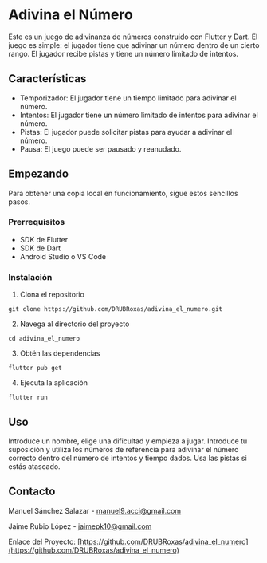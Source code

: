 
# Adivina el Número

Este es un juego de adivinanza de números construido con Flutter y Dart. El juego es simple: el jugador tiene que adivinar un número dentro de un cierto rango. El jugador recibe pistas y tiene un número limitado de intentos.

## Características

- Temporizador: El jugador tiene un tiempo limitado para adivinar el número.
- Intentos: El jugador tiene un número limitado de intentos para adivinar el número.
- Pistas: El jugador puede solicitar pistas para ayudar a adivinar el número.
- Pausa: El juego puede ser pausado y reanudado.

## Empezando

Para obtener una copia local en funcionamiento, sigue estos sencillos pasos.

### Prerrequisitos

- SDK de Flutter
- SDK de Dart
- Android Studio o VS Code

### Instalación

1. Clona el repositorio
```
git clone https://github.com/DRUBRoxas/adivina_el_numero.git
```
2. Navega al directorio del proyecto
```
cd adivina_el_numero
```
3. Obtén las dependencias
```
flutter pub get
```
4. Ejecuta la aplicación
```
flutter run
```
## Uso

Introduce un nombre, elige una dificultad y empieza a jugar. Introduce tu suposición y utiliza los números de referencia para adivinar el número correcto dentro del número de intentos y tiempo dados. Usa las pistas si estás atascado.

## Contacto

Manuel Sánchez Salazar - manuel9.acci@gmail.com

Jaime Rubio López - jaimepk10@gmail.com

Enlace del Proyecto: [https://github.com/DRUBRoxas/adivina_el_numero](https://github.com/DRUBRoxas/adivina_el_numero)
